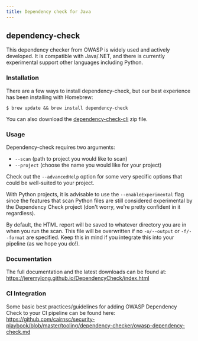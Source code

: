 ```yaml
---
title: Dependency check for Java
---
```


## dependency-check

This dependency checker from OWASP is widely used and actively developed. It is compatible with Java/.NET, and there is currently experimental support other languages including Python.

### Installation

There are a few ways to install dependency-check, but our best experience has been installing with Homebrew:

    $ brew update && brew install dependency-check

You can also download the [dependency-check-cli](https://bintray.com/jeremy-long/owasp/dependency-check) zip file.

### Usage

Dependency-check requires two arguments:

- `--scan` (path to project you would like to scan)
- `--project` (choose the name you would like for your project)

Check out the `--advancedHelp` option for some very specific options that could be well-suited to your project.

With Python projects, it is advisable to use the `--enableExperimental` flag since the features that scan Python files are still considered experimental by the Dependency Check project (don't worry, we're pretty confident in it regardless).

By default, the HTML report will be saved to whatever directory you are in when you run the scan. This file will be overwritten if no `-o/--output` or `-f/--format` are specified. Keep this in mind if you integrate this into your pipeline (as we hope you do!).

### Documentation

The full documentation and the latest downloads can be found at: <https://jeremylong.github.io/DependencyCheck/index.html>

### CI Integration

Some basic best practices/guidelines for adding OWASP Dependency Check to your CI pipeline can be found here:
<https://github.com/cairnsc/security-playbook/blob/master/tooling/dependency-checker/owasp-dependency-check.md>
